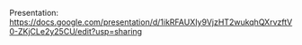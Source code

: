 Presentation: https://docs.google.com/presentation/d/1ikRFAUXIy9VjzHT2wukqhQXrvzftV0-ZKjCLe2y25CU/edit?usp=sharing
